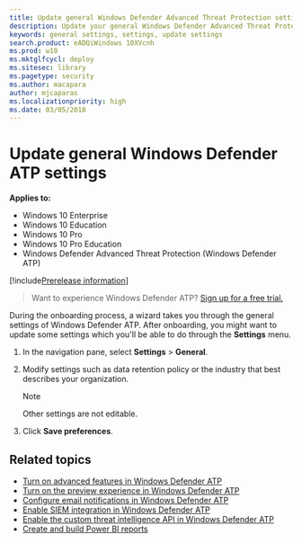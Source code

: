```yaml
---
title: Update general Windows Defender Advanced Threat Protection settings
description: Update your general Windows Defender Advanced Threat Protection settings such as data retention or industry after onboarding.
keywords: general settings, settings, update settings
search.product: eADQiWindows 10XVcnh
ms.prod: w10
ms.mktglfcycl: deploy
ms.sitesec: library
ms.pagetype: security
ms.author: macapara
author: mjcaparas
ms.localizationpriority: high
ms.date: 03/05/2018
---
```

# Update general Windows Defender ATP settings

**Applies to:**

- Windows 10 Enterprise
- Windows 10 Education
- Windows 10 Pro
- Windows 10 Pro Education
- Windows Defender Advanced Threat Protection (Windows Defender ATP)

[!include[Prerelease information](prerelease.md)]

>Want to experience Windows Defender ATP? [Sign up for a free trial.](https://www.microsoft.com/en-us/WindowsForBusiness/windows-atp?ocid=docs-wdatp-gensettings-abovefoldlink)

During the onboarding process, a wizard takes you through the general settings of Windows Defender ATP. After onboarding, you might want to update some settings which you'll be able to do through the **Settings** menu.

1. In the navigation pane, select **Settings** > **General**.

2. Modify settings such as data retention policy or the industry that best describes your organization.

    > [!NOTE]
    > Other settings are not editable.

3. Click **Save preferences**.


## Related topics
- [Turn on advanced features in Windows Defender ATP](advanced-features-windows-defender-advanced-threat-protection.md)
- [Turn on the preview experience in Windows Defender ATP](preview-settings-windows-defender-advanced-threat-protection.md)
- [Configure email notifications in Windows Defender ATP](configure-email-notifications-windows-defender-advanced-threat-protection.md)
- [Enable SIEM integration in Windows Defender ATP](enable-siem-integration-windows-defender-advanced-threat-protection.md)
- [Enable the custom threat intelligence API in Windows Defender ATP](enable-custom-ti-windows-defender-advanced-threat-protection.md)
- [Create and build Power BI reports](powerbi-reports-windows-defender-advanced-threat-protection.md)